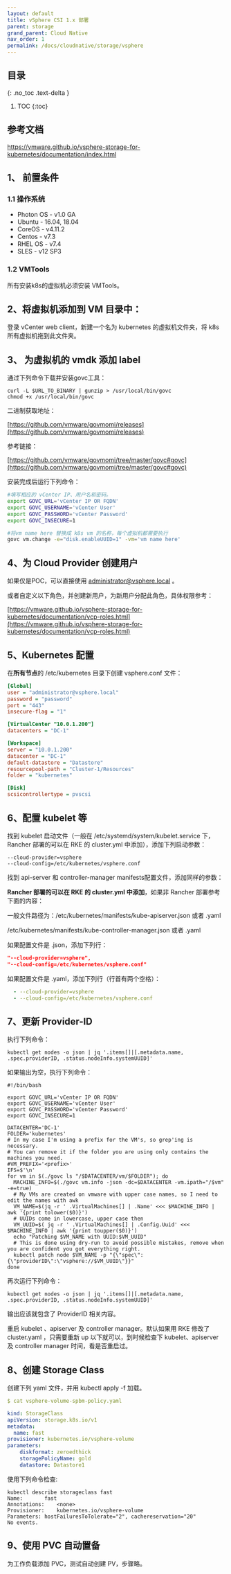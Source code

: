 ```yaml
---
layout: default
title: vSphere CSI 1.x 部署
parent: storage
grand_parent: Cloud Native
nav_order: 1
permalink: /docs/cloudnative/storage/vsphere
---
```


## 目录
{: .no_toc .text-delta }

1. TOC
{:toc}

##  参考文档

https://vmware.github.io/vsphere-storage-for-kubernetes/documentation/index.html



## 1、 前置条件

### 1.1 操作系统

- Photon OS - v1.0 GA
- Ubuntu - 16.04, 18.04
- CoreOS - v4.11.2
- Centos - v7.3
- RHEL OS - v7.4
- SLES - v12 SP3

 

### 1.2 VMTools

 所有安装k8s的虚拟机必须安装 VMTools。



## 2、将虚拟机添加到 VM 目录中：

 登录 vCenter web client，新建一个名为 kubernetes 的虚拟机文件夹，将 k8s 所有虚拟机拖到此文件夹。

 

## 3、 为虚拟机的 vmdk 添加 label

 

通过下列命令下载并安装govc工具：

 

```shell
curl -L $URL_TO_BINARY | gunzip > /usr/local/bin/govc
chmod +x /usr/local/bin/govc
```

二进制获取地址： 

[https://github.com/vmware/govmomi/releases](https://github.com/vmware/govmomi/releases)



参考链接：

[https://github.com/vmware/govmomi/tree/master/govc#govc](https://github.com/vmware/govmomi/tree/master/govc#govc)

安装完成后运行下列命令：

```bash
#填写相应的 vCenter IP、用户名和密码。
export GOVC_URL='vCenter IP OR FQDN'
export GOVC_USERNAME='vCenter User'
export GOVC_PASSWORD='vCenter Password'
export GOVC_INSECURE=1

#将vm name here 替换成 k8s vm 的名称，每个虚拟机都需要执行
govc vm.change -e="disk.enableUUID=1" -vm='vm name here'
```

 

## 4、为 Cloud Provider 创建用户

如果仅是POC，可以直接使用 administrator@vsphere.local 。

或者自定义以下角色，并创建新用户，为新用户分配此角色，具体权限参考：

[https://vmware.github.io/vsphere-storage-for-kubernetes/documentation/vcp-roles.html](https://vmware.github.io/vsphere-storage-for-kubernetes/documentation/vcp-roles.html)



## 5、Kubernetes 配置

在**所有节点**的 /etc/kubernetes 目录下创建 vsphere.conf 文件：

```ini
[Global]
user = "administrator@vsphere.local"
password = "password"
port = "443"
insecure-flag = "1"

[VirtualCenter "10.0.1.200"]
datacenters = "DC-1"

[Workspace]
server = "10.0.1.200"
datacenter = "DC-1"
default-datastore = "Datastore"
resourcepool-path = "Cluster-1/Resources"
folder = "kubernetes"

[Disk]
scsicontrollertype = pvscsi
```



## 6、配置 kubelet 等



找到 kubelet 启动文件（一般在 /etc/systemd/system/kubelet.service 下，Rancher 部署的可以在 RKE 的 cluster.yml 中添加），添加下列启动参数：

```shell
--cloud-provider=vsphere
--cloud-config=/etc/kubernetes/vsphere.conf
```



找到 api-server 和 controller-manager manifests配置文件，添加同样的参数：

**Rancher 部署的可以在 RKE 的 cluster.yml 中添加**，如果非 Rancher 部署参考下面的内容：

一般文件路径为：/etc/kubernetes/manifests/kube-apiserver.json 或者 .yaml

/etc/kubernetes/manifests/kube-controller-manager.json 或者 .yaml



如果配置文件是 .json，添加下列行：

```json
"--cloud-provider=vsphere",
"--cloud-config=/etc/kubernetes/vsphere.conf"
```



如果配置文件是 .yaml，添加下列行（行首有两个空格）：

```yaml
  - --cloud-provider=vsphere
  - --cloud-config=/etc/kubernetes/vsphere.conf
```



## 7、更新 Provider-ID

执行下列命令：

```shell
kubectl get nodes -o json | jq '.items[]|[.metadata.name, .spec.providerID, .status.nodeInfo.systemUUID]'
```

如果输出为空，执行下列命令：

```shell
#!/bin/bash

export GOVC_URL='vCenter IP OR FQDN'
export GOVC_USERNAME='vCenter User'
export GOVC_PASSWORD='vCenter Password'
export GOVC_INSECURE=1

DATACENTER='DC-1'
FOLDER='kubernetes'
# In my case I'm using a prefix for the VM's, so grep'ing is necessary.
# You can remove it if the folder you are using only contains the machines you need.
#VM_PREFIX='<prefix>'
IFS=$'\n'
for vm in $(./govc ls "/$DATACENTER/vm/$FOLDER"); do
  MACHINE_INFO=$(./govc vm.info -json -dc=$DATACENTER -vm.ipath="/$vm" -e=true)
  # My VMs are created on vmware with upper case names, so I need to edit the names with awk
  VM_NAME=$(jq -r ' .VirtualMachines[] | .Name' <<< $MACHINE_INFO | awk '{print tolower($0)}')
  # UUIDs come in lowercase, upper case then
  VM_UUID=$( jq -r ' .VirtualMachines[] | .Config.Uuid' <<< $MACHINE_INFO | awk '{print toupper($0)}')
  echo "Patching $VM_NAME with UUID:$VM_UUID"
  # This is done using dry-run to avoid possible mistakes, remove when you are confident you got everything right.
  kubectl patch node $VM_NAME -p "{\"spec\":{\"providerID\":\"vsphere://$VM_UUID\"}}"
done
```



再次运行下列命令：

```shell
kubectl get nodes -o json | jq '.items[]|[.metadata.name, .spec.providerID, .status.nodeInfo.systemUUID]'
```

输出应该就包含了 ProviderID 相关内容。



重启 kubelet 、apiserver 及 controller manager。默认如果用 RKE 修改了 cluster.yaml ，只需要重新 up 以下就可以，到时候检查下 kubelet、apiserver 及 controller manager 时间，看是否重启过。



## 8、创建 Storage Class

创建下列 yaml 文件，并用 kubectl apply -f 加载。

```yaml
$ cat vsphere-volume-spbm-policy.yaml

kind: StorageClass
apiVersion: storage.k8s.io/v1
metadata:
  name: fast
provisioner: kubernetes.io/vsphere-volume
parameters:
    diskformat: zeroedthick
    storagePolicyName: gold
    datastore: Datastore1
```



使用下列命令检查:

```shell
kubectl describe storageclass fast
Name:		fast
Annotations:	<none>
Provisioner:	kubernetes.io/vsphere-volume
Parameters:	hostFailuresToTolerate="2", cachereservation="20"
No events.
```



## 9、使用 PVC 自动置备

为工作负载添加 PVC，测试自动创建 PV，步骤略。

